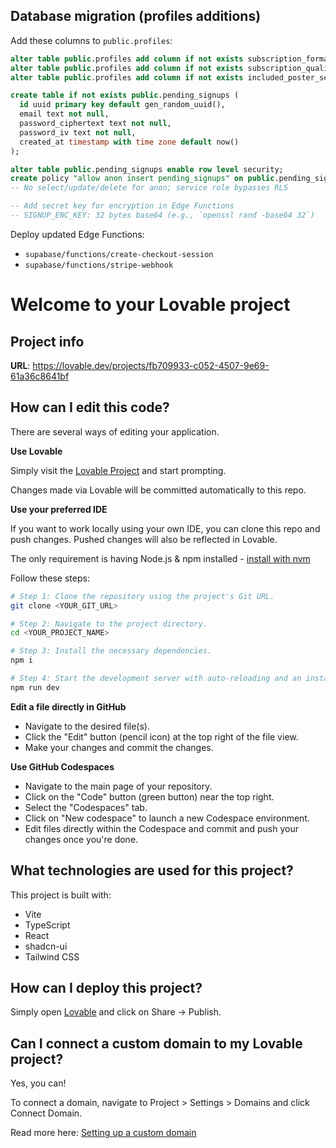 ## Database migration (profiles additions)

Add these columns to `public.profiles`:

```sql
alter table public.profiles add column if not exists subscription_format text;
alter table public.profiles add column if not exists subscription_quality text;
alter table public.profiles add column if not exists included_poster_selected_url text;

create table if not exists public.pending_signups (
  id uuid primary key default gen_random_uuid(),
  email text not null,
  password_ciphertext text not null,
  password_iv text not null,
  created_at timestamp with time zone default now()
);

alter table public.pending_signups enable row level security;
create policy "allow anon insert pending_signups" on public.pending_signups for insert to anon with check (true);
-- No select/update/delete for anon; service role bypasses RLS

-- Add secret key for encryption in Edge Functions
-- SIGNUP_ENC_KEY: 32 bytes base64 (e.g., `openssl rand -base64 32`)
```

Deploy updated Edge Functions:

- `supabase/functions/create-checkout-session`
- `supabase/functions/stripe-webhook`

# Welcome to your Lovable project

## Project info

**URL**: https://lovable.dev/projects/fb709933-c052-4507-9e69-61a36c8641bf

## How can I edit this code?

There are several ways of editing your application.

**Use Lovable**

Simply visit the [Lovable Project](https://lovable.dev/projects/fb709933-c052-4507-9e69-61a36c8641bf) and start prompting.

Changes made via Lovable will be committed automatically to this repo.

**Use your preferred IDE**

If you want to work locally using your own IDE, you can clone this repo and push changes. Pushed changes will also be reflected in Lovable.

The only requirement is having Node.js & npm installed - [install with nvm](https://github.com/nvm-sh/nvm#installing-and-updating)

Follow these steps:

```sh
# Step 1: Clone the repository using the project's Git URL.
git clone <YOUR_GIT_URL>

# Step 2: Navigate to the project directory.
cd <YOUR_PROJECT_NAME>

# Step 3: Install the necessary dependencies.
npm i

# Step 4: Start the development server with auto-reloading and an instant preview.
npm run dev
```

**Edit a file directly in GitHub**

- Navigate to the desired file(s).
- Click the "Edit" button (pencil icon) at the top right of the file view.
- Make your changes and commit the changes.

**Use GitHub Codespaces**

- Navigate to the main page of your repository.
- Click on the "Code" button (green button) near the top right.
- Select the "Codespaces" tab.
- Click on "New codespace" to launch a new Codespace environment.
- Edit files directly within the Codespace and commit and push your changes once you're done.

## What technologies are used for this project?

This project is built with:

- Vite
- TypeScript
- React
- shadcn-ui
- Tailwind CSS

## How can I deploy this project?

Simply open [Lovable](https://lovable.dev/projects/fb709933-c052-4507-9e69-61a36c8641bf) and click on Share -> Publish.

## Can I connect a custom domain to my Lovable project?

Yes, you can!

To connect a domain, navigate to Project > Settings > Domains and click Connect Domain.

Read more here: [Setting up a custom domain](https://docs.lovable.dev/tips-tricks/custom-domain#step-by-step-guide)
